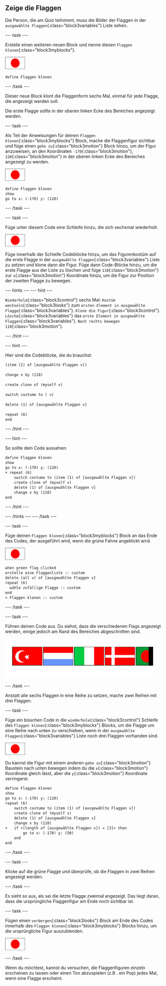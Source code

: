 ## Zeige die Flaggen

Die Person, die am Quiz teilnimmt, muss die Bilder der Flaggen in der `ausgewählte Flaggen`{:class="block3variables"} Liste sehen.

--- task ---

Erstelle einen weiteren neuen Block und nenne diesen `Flaggen klonen`{:class="block3myblocks"}.

![Flaggenfigur](images/flag-sprite.png)

```blocks3
define Flaggen klonen
```

--- /task ---

Dieser neue Block klont die Flaggenform sechs Mal, einmal für jede Flagge, die angezeigt werden soll.

Die erste Flagge sollte in der oberen linken Ecke des Bereiches angezeigt werden.

--- task ---

Als Teil der Anweisungen für deinen `Flaggen klonen`{:class="block3myblocks"} Block, mache die Flaggenfigur sichtbar und füge einen `gehe zu`{:class="block3motion"} Block hinzu, um der Figur anzuweisen, an den Koordinaten `-170`{:class="block3motion"}, `120`{:class="block3motion"} in der oberen linken Ecke des Bereiches angezeigt zu werden.

![Flaggenfigur](images/flag-sprite.png)

```blocks3
define Flaggen klonen
show
go to x: (-170) y: (120)
```

--- /task ---

--- task ---

Füge unter diesem Code eine Schleife hinzu, die sich sechsmal wiederholt.

![Flaggenfigur](images/flag-sprite.png)

Füge innerhalb der Schleife Codeblöcke hinzu, um das Figurenkostüm auf die erste Flagge in der `ausgewählte Flaggen`{:class="block3variables"} Liste zu setzen und klone dann die Figur. Füge dann Code-Blöcke hinzu, um die erste Flagge aus der Liste zu löschen und füge `110`{:class="block3motion"} zur `x`{:class="block3motion"} Koordinate hinzu, um die Figur zur Position der zweiten Flagge zu bewegen.

--- hints ---
 --- hint ---

`Wiederhole`{:class="block3control"} sechs Mal: `Kostüm wechseln`{:class="block3looks"} zum `ersten Element in ausgewählte Flagge`{:class="block3variables"}. `Klone die Figur`{:class="block3control"}. `Lösche`{:class="block3variables"} das `erste Element in ausgewählte Flaggen`{:class="block3variables"}. `Nach rechts bewegen 110`{:class="block3motion"}.

--- /hint ---

--- hint ---

Hier sind die Codeblöcke, die du brauchst:

```blocks3
(item (1) of [ausgewählte Flaggen v])

change x by (110)

create clone of (myself v)

switch costume to ( v)

delete (1) of [ausgewählte Flaggen v]

repeat (6)
end
```

--- /hint ---

--- hint ---

So sollte dein Code aussehen:

```blocks3
define Flaggen klonen
show
go to x: (-170) y: (120)
+ repeat (6)
    switch costume to (item (1) of [ausgewählte Flaggen v])
    create clone of (myself v)
    delete (1) of [ausgewählte Flaggen v]
    change x by (110)
end
```

--- /hint ---

--- /hints --- --- /task ---

--- task ---

Füge deinen `Flaggen klonen`{:class="block3myblocks"} Block an das Ende des Codes, der ausgeführt wird, wenn die grüne Fahne angeklickt wird.

![Flaggenfigur](images/flag-sprite.png)

```blocks3
when green flag clicked
erstelle eine Flaggenliste :: custom
delete (all v) of [ausgewählte Flaggen v]
repeat (6)
  wähle zufällige Flagge :: custom
end
+ Flaggen klonen :: custom
```

--- /task ---

--- task ---

Führen deinen Code aus. Du siehst, dass die verschiedenen Flags angezeigt werden, einige jedoch am Rand des Bereiches abgeschnitten sind.

![Flaggen verschwinden vom Bildschirm](images/flags-off-the-screen.png)

--- /task ---

Anstatt alle sechs Flaggen in eine Reihe zu setzen, mache zwei Reihen mit drei Flaggen.

--- task ---

Füge ein bisschen Code in die `wiederhole`{:class="block3control"} Schleife des `Flaggen klonen`{:class="block3myblocks"} Blocks, um die Flagge um eine Reihe nach unten zu verschieben, wenn in der `ausgewählte Flaggen`{:class="block3variables"} Liste noch drei Flaggen vorhanden sind.

![Flaggenfigur](images/flag-sprite.png)

Du kannst die Figur mit einem anderen `gehe zu`{:class="block3motion"} Baustein nach unten bewegen indem du die `x`{:class="block3motion"} Koordinate gleich lässt, aber die `y`{:class="block3motion"} Koordinate verringerst.

```blocks3
define Flaggen klonen
show
go to x: (-170) y: (120)
repeat (6)
    switch costume to (item (1) of [ausgewählte Flaggen v])
    create clone of (myself v)
    delete (1) of [ausgewählte Flaggen v]
    change x by (110)
+   if <(length of [ausgewählte Flaggen v]) = [3]> then
        go to x: (-170) y: (50)
    end
end
```

--- /task ---

--- task ---

Klicke auf die grüne Flagge und überprüfe, ob die Flaggen in zwei Reihen angezeigt werden.

--- /task ---

Es sieht so aus, als sei die letzte Flagge zweimal angezeigt. Das liegt daran, dass die ursprüngliche Flaggenfigur am Ende noch sichtbar ist.

--- task ---

Fügen einen `verbergen`{:class="block3looks"} Block am Ende des Codes innerhalb des `Flaggen klonen`{:class="block3myblocks"} Blocks hinzu, um die ursprüngliche Figur auszublenden.

![Flaggenfigur](images/flag-sprite.png)

--- /task ---

Wenn du möchtest, kannst du versuchen, die Flaggenfiguren einzeln erscheinen zu lassen oder einen Ton abzuspielen (z.B . ein Pop) jedes Mal, wenn eine Flagge erscheint.